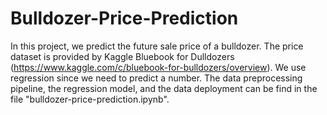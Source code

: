 # Bulldozer-Price-Prediction
In this project, we predict the future sale price of a bulldozer. The price dataset is provided by Kaggle Bluebook for Dulldozers (https://www.kaggle.com/c/bluebook-for-bulldozers/overview). We use regression since we need to predict a number. The data preprocessing pipeline, the regression model, and the data deployment can be find in the file "bulldozer-price-prediction.ipynb".
